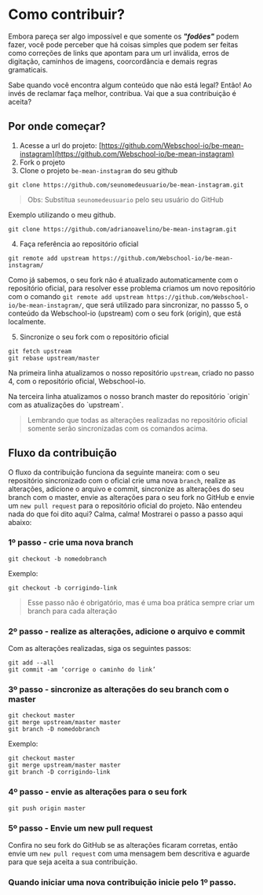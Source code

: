 # Como contribuir?
Embora pareça ser algo impossível e que somente os ***"fodões"*** podem fazer, você pode perceber que há coisas simples que podem ser feitas como correções de links que apontam para um url inválida, erros de digitação, caminhos de imagens, coorcordância e demais regras gramaticais.

Sabe quando você encontra algum conteúdo que não está legal? Então! Ao invés de reclamar faça melhor, contribua. Vai que a sua contribuição é aceita?

## Por onde começar?
1. Acesse a url do projeto: [https://github.com/Webschool-io/be-mean-instagram](https://github.com/Webschool-io/be-mean-instagram)
2. Fork o projeto
3. Clone o projeto `be-mean-instagram` do seu github   
```
git clone https://github.com/seunomedeusuario/be-mean-instagram.git
```   
> Obs: Substitua `seunomedeusuario` pelo seu usuário do GitHub   

 Exemplo utilizando o meu github.   
```
git clone https://github.com/adrianoavelino/be-mean-instagram.git
```

4. Faça referência ao repositório oficial
```
git remote add upstream https://github.com/Webschool-io/be-mean-instagram/
```   
Como já sabemos, o seu fork não é atualizado automaticamente com o repositório oficial, para resolver esse problema criamos um novo repositório com o comando `git remote add upstream https://github.com/Webschool-io/be-mean-instagram/`, que será utilizado para sincronizar, no passso 5, o conteúdo da Webschool-io (upstream) com o seu fork (origin), que está localmente.

5. Sincronize o seu fork com o repositório oficial
```
git fetch upstream
git rebase upstream/master
```
Na primeira linha atualizamos o nosso repositório `upstream`, criado no passo 4, com o repositório oficial, Webschool-io.
<p><p>
Na terceira linha atualizamos o nosso branch master do repositório `origin` com as atualizações do `upstream`.

> Lembrando que todas as alterações realizadas no repositório oficial somente serão sincronizadas com os comandos acima.   

## Fluxo da contribuição
O fluxo da contribuição funciona da seguinte maneira: com o seu repositório sincronizado com o oficial crie uma nova `branch`, realize as alterações, adicione o arquivo e commit, sincronize as alterações do seu branch com o master, envie as alterações para o seu fork no GitHub e envie um `new pull request` para o repositório oficial do projeto. Não entendeu nada do que foi dito aqui? Calma, calma! Mostrarei o passo a passo aqui abaixo:

### 1º passo - crie uma nova branch
```
git checkout -b nomedobranch
```   
Exemplo:
```
git checkout -b corrigindo-link
```
> Esse passo não é obrigatório, mas é uma boa prática sempre criar um branch para cada alteração

### 2º passo - realize as alterações, adicione o arquivo e commit
Com as alterações realizadas, siga os seguintes passos:
```
git add --all
git commit -am ‘corrige o caminho do link’
```
### 3º passo - sincronize as alterações do seu branch com o master
```
git checkout master
git merge upstream/master master
git branch -D nomedobranch
```
Exemplo:
```
git checkout master
git merge upstream/master master
git branch -D corrigindo-link
```

### 4º passo - envie as alterações para o seu fork
```
git push origin master

```

### 5º passo - Envie um new pull request
Confira no seu fork do GitHub se as alterações ficaram corretas, então envie um `new pull request` com uma mensagem bem descritiva e aguarde para que seja aceita a sua contribuição.

### Quando iniciar uma nova contribuição inicie pelo 1º passo.
